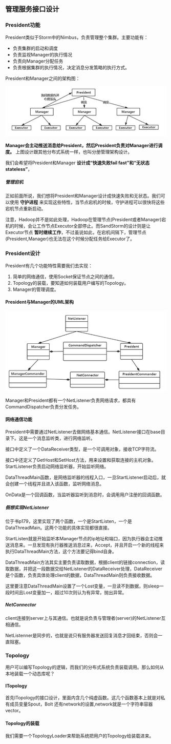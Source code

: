 ## 管理服务接口设计

### President功能
President类似于Storm中的Nimbus，负责管理整个集群。主要功能有：

 - 负责集群的启动和调度
 - 负责监视Manager的执行情况
 - 负责向Manager分配任务
 - 负责根据集群的执行情况，决定消息分发策略的执行方式。

President和Manager之间的架构图：

![](image/structure2.jpg)

**Manager会主动推送消息给President，然后President负责对Manager进行调度。** 上图设计跟其他分布式系统一样，也叫分册管理架构设计。

我们会希望将President和Manager **设计成“快速失败fail fast”和“无状态stateless”**，

##### 管理宕机
正如前面所说，我们想将President和Manager设计成快速失败和无状态。我们可以使用 **守护进程** 来实现这些特性，当节点宕机的时候，守护进程可以很快将这些宕机节点重新启动。

注意，Hadoop并不是如此处理，Hadoop在管理节点(President或者Manager)宕机的时候，会让工作节点Executor全部停止。而SandStorm的设计则是让Executor节点 **暂时继续工作**，不过虽说如此，在宕机间隔下，管理节点(President,Manager)也无法在这个时候分配任务给Executor了。

### President设计
President有几个功能特性需要我们去实现：

1. 简单的网络通信，使用Socket保证节点之间的通信。
2. Topology的装载，要知道如何装载用户编写的Topology。
3. Manager的管理调度。

#### President与Manager的UML架构

![](image/uml2.jpg)


Manager和President都有一个NetListener负责网络请求，都具有CommandDispatcher负责分发任务。

#### 网络通信功能
President中需要通过NetListener去做网络基本通信。NetListener接口在base目录下。这是一个消息监听类，进行网络监听。

接口中定义了一个DataReceiver类型，是一个可调用对象，接收TCP字符流。

接口中还定义了GetHost和SetHost方法，用来设置和获取连接的主机对象。StartListener负责启动网络监听器，开始监听网络。

DataThreadMain函数，是网络监听器的线程入口，一旦StartListener启动后，就会创建一个线程并且进入该函数，监听网络消息。

OnData是一个回调函数，当监听器监听到消息时，会调用用户注册的回调函数。

##### 假想实现NetListener
位于书p179，这里实现了两个函数，一个是StartListen，一个是DataThreadMain。这两个功能的具体实现都很直接。

StartListen就是开始监听本Manager节点的ip地址和端口，因为执行器会主动推送消息来。一旦发现有执行器推送消息过来，Accept，并且开启一个新的线程来执行DataThreadMain方法，这个方法要记得bind自身。

DataThreadMain方法其实主要负责读取数据，根据client的链接connection，读取数据，并把这一段数据交给NetListener的DataReceiver处理，DataReceiver是个函数，负责具体处理client的数据，DataThreadMain则负责接收数据。

这里要注意DataThreadMain设置了一个Lost变量，一旦读不到数据，则sleep一段时间且Lost变量加一，超过10次则认为有异常，抛出异常。

##### NetConnector
client连接到server上与其通信。也就是说负责与管理者(server)的NetListener互相通信。

NetListenner是同步的，也就是说只有服务器发送回复消息才回结束，否则会一直阻塞。

### Topology
用户可以编写Topology的逻辑，而我们的分布式系统负责装载调用。那么如何从本地装载一个动态库呢？

#### ITopology

首先ITopology的接口设计，里面内含几个纯虚函数。这几个函数基本上就是对私有成员变量Spout，Bolt
还有network的设置,network就是一个字符串容器vector。

#### Topology的装载
我们需要一个TopologyLoader来帮助系统把用户的Topology给装载进来。
